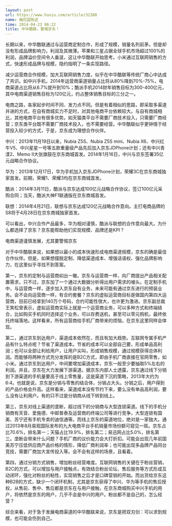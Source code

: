 ```yaml
---
layout: post
url: https://www.huxiu.com/article/32388
name: 梅花园陈述
time: 2014-04-23 06:22
title: 中华酷联，警惕京东！
---
```

长期以来，中华酷联通过与运营商定制合作，形成了规模，销量名列前茅。但是却没有形成品牌影响力，利润及其微薄。苹果和三星占据全球手机市场超过100%的利润，品牌溢价空间令人垂涎，这让中华酷联开始思考。小米通过互联网销售的方式，快速形成品牌与规模，隐约指明了一条实现路径。

减少运营商合作规模，加大互联网销售力度，似乎在中华酷联等传统厂商心中达成了共识。如中兴手机，2014年运营商渠道销量占比将从80%降到70%-75%，电商渠道占比将从6.7%提升到10%；酷派手机2014财年销售目标为300-400亿元，其中电商渠道销售目标为120亿元，约占整体销售目标的三分之一。

电商之路，各家起步时间不同、发力点不同。但是有着相似的思路，即采取多渠道并进的方式，在自有商城实力不足时，对其他电商平台依赖较大。与自有商城相比，其他电商平台有很多优势。如天猫类平台不需要厂商技术投入，只需要厂商经营；京东类平台既不需要厂商技术投入，也不需要经营。中华酷联似乎更钟情于经营投入较少的方式，于是，京东成为理想合作伙伴。

中兴：2013年11月19日以来，Nubia Z5S、Nubia Z5S mini、Nubia X6、中兴红牛V5、中兴星星一号等五款重量级产品先后加入京东JDPhone计划；还有中兴青漾2、Memo II大张旗鼓在京东商城首发。2014年1月16日，中兴与京东签署35亿元战略合作协议。

华为：2013年12月17日，华为手机加入京东JDPhone计划，荣耀3C在京东商城独家首发。前期，荣耀1、荣耀3均在京东商城首发。

酷派：2014年3月11日，酷派与京东达成100亿元战略合作协议，签订100亿元采购合同；当天，酷派大神F1联通版在京东商城首发。

联想：2014年4月21日，联想与京东达成120亿元战略合作意向。主打电商品牌的S8将于4月28日在京东商城独家首发。

可以看出，中兴合作产品最多，华为相对谨慎，酷派与联想的合作意向最大。为什么都选择了京东？京东能帮助他们实现规模、品牌还是KPI？

电商渠道谨慎发展，尤其要警惕京东

对于中华酷联来说，如果想以最小的成本快速形成电商渠道规模，京东的确是最佳合作伙伴。但是，如果想摆脱定制、降低渠道成本、增强话语权、强化品牌影响力，在这里似乎寻找不到答案。

第一，京东的定制与运营商如出一辙。京东与运营商一样，向厂商提出产品相关配置需求，只不过，京东加了一个通过大数据分析得出用户需求的噱头。在定制手机中，与运营商一样，逐步加入京东自有业务，未来可能有通过京东进行的预装业务。会不会向运营商一样，有合约套餐？京东的虚拟运营商目标是做国内第四大运营商，目前已经拿到140万个号码，合约可能性很大，也许更为激进。京东副总裁王笑松曾表示，虚拟运营商实际上就是一个运营商业务，可以多种方式和终端结合，比如购买手机同时选择这个业务，可以存费送机，甚至可以零元购机，最终依托终端落地。这样看来，所有运营商给手机厂商带来的烦恼，在京东这里同样会体现。

第二，通过京东到达用户，渠道成本依然在，而且有加大趋势。互联网专属手机产品有什么特点呢？节省了渠道成本。节省的成本可以全部自己要，形成单品高利润；也可以全部让利给用户，让用户尖叫，形成销售规模，通过规模获得总体利润。而能够将两种方式充分发挥的是B2C方式，即由手机厂商直接在官网零售，如小米。通过京东到达用户，中间要增加渠道成本，京东一般至少要抽取5%左右的利润。并且，京东在大力发展下游渠道。据京东内部人士透露，京东通过线下分销到下游渠道的手机量要高于线上零售量，这是渠道下沉的策略，2013年大约为6:4。也就是说，京东是分销与零售的结合体，分销占大头。分销之后，用户得到的产品价格会升高。这样看来，渠道成本没有节约下来，要么没有单品高利润，要么没有让利用户。有的只不过是分销商从线下转到线上。

第三，京东对线上渠道的垄断，超过线下的分销商与大型连锁渠道。线下的手机分销商有天音、爱施德、中邮普泰及运营商的终端公司等进行竞争，大型连锁有国美、苏宁还有手机专卖的迪信通等。而线上京东的渠道地位，绝对是一家独大。通过2013年8月易观国际发布的九大电商平台手机销量市场份额可窥见一斑。京东占比70.6%，排名第一；天猫占比19.9%，排名第二；易迅网占比5.0%，排名第三。垄断会带来什么问题？手机厂商的议价能力会大打折扣。可能会出现几年前国美苏宁压低供应商产品价格的情形，降低厂商利润率；也可能出现多品牌产品同台竞技，需要厂商加大宣传投入等。会不会有这样的场景，且看着。

第四，通过分销方式销售，增加粉丝经营难度。互联网销售的关键在于粉丝营销，B2C的方式，可以增加与用户接触点，有效结合粉丝论坛、售后服务等方式形成互动闭环，强化对粉丝的粘性，实现销售之后才是口碑营销的开始。而出货给京东这种B2B的方式，缺少一个闭环机制，尤其是京东获得了中兴、华为等手机的售后授权，从售前、售中、售后都是京东在与用户接触，在京东商城购买中兴手机的用户，将依然是京东的用户，几乎不会是中兴的用户。粉丝都不是自己的，怎么经营？

综合来看，对于急于发展电商渠道的中华酷联来说，京东是把双刃剑：可以求到规模，也可能会伤到自己。

